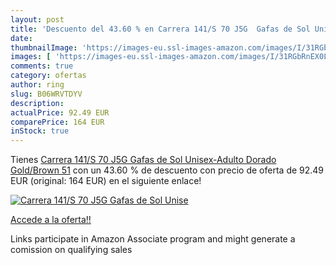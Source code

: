 ```yaml
---
layout: post
title: 'Descuento del 43.60 % en Carrera 141/S 70 J5G  Gafas de Sol Unise'
date: 
thumbnailImage: 'https://images-eu.ssl-images-amazon.com/images/I/31RGbRnEX0L._SL200_.jpg'
images: [ 'https://images-eu.ssl-images-amazon.com/images/I/31RGbRnEX0L._SL200_.jpg' ]
comments: true
category: ofertas
author: ring
slug: B06WRVTDYV
description:
actualPrice: 92.49 EUR
comparePrice: 164 EUR
inStock: true
---
```


Tienes [Carrera 141/S 70 J5G  Gafas de Sol Unisex-Adulto  Dorado  Gold/Brown   51](https://www.amazon.es/dp/B06WRVTDYV/?tag=tolees-21) con un 43.60 % de descuento con precio de oferta de 92.49 EUR (original: 164 EUR) en el siguiente enlace!

[![Carrera 141/S 70 J5G  Gafas de Sol Unise](https://images-eu.ssl-images-amazon.com/images/I/31RGbRnEX0L._SL200_.jpg)](https://www.amazon.es/dp/B06WRVTDYV/?tag=tolees-21)

[Accede a la oferta!!](https://www.amazon.es/dp/B06WRVTDYV/?tag=tolees-21)

Links participate in Amazon Associate program and might generate a comission on qualifying sales


